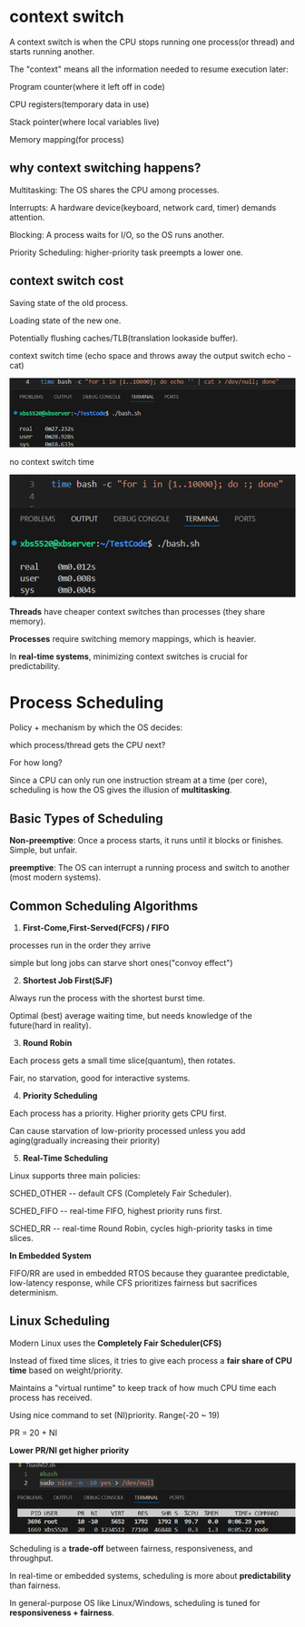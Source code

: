 # context switch

A context switch is when the CPU stops running one process(or thread) and starts running another.

The "context" means all the information needed to resume execution later:

Program counter(where it left off in code)

CPU registers(temporary data in use)

Stack pointer(where local variables live)

Memory mapping(for process)

## why context switching happens?

Multitasking: The OS shares the CPU among processes.

Interrupts: A hardware device(keyboard, network card, timer) demands attention.

Blocking: A process waits for I/O, so the OS runs another.

Priority Scheduling: higher-priority task preempts a lower one.



## context switch cost

Saving state of the old process.

Loading state of the new one.

Potentially flushing caches/TLB(translation lookaside buffer).



context switch time (echo space and throws away the output  switch echo - cat)

![image-20250904100417416](ProcessExecutionMechanisms/image-20250904100417416.png)

no context switch time

![image-20250904100518946](ProcessExecutionMechanisms/image-20250904100518946.png)



**Threads** have cheaper context switches than processes (they share memory).

**Processes** require switching memory mappings, which is heavier.

In **real-time systems**, minimizing context switches is crucial for predictability.



# Process Scheduling

Policy + mechanism by which the OS decides:

which process/thread gets the CPU next?

For how long?

Since a CPU can only run one instruction stream at a time (per core), scheduling is how the OS gives the illusion of **multitasking**.

## Basic Types of Scheduling

**Non-preemptive**: Once a process starts, it runs until it blocks or finishes. Simple, but unfair.

**preemptive**: The OS can interrupt a running process and switch to another (most modern systems).

## Common Scheduling Algorithms

1. **First-Come,First-Served(FCFS) / FIFO**

processes run in the order they arrive

simple but long jobs can starve short ones("convoy effect")

2. **Shortest Job First(SJF)**

Always run the process with the shortest burst time.

Optimal (best) average waiting time, but needs knowledge of the future(hard in reality).

3. **Round Robin**

Each process gets a small time slice(quantum), then rotates.

Fair, no starvation, good for interactive systems.

4. **Priority Scheduling**

Each process has a priority. Higher priority gets CPU first.

Can cause starvation of low-priority processed unless you add aging(gradually increasing their priority)

5. **Real-Time Scheduling**

Linux supports three main policies:

SCHED_OTHER -- default CFS (Completely Fair Scheduler).

SCHED_FIFO -- real-time FIFO, highest priority runs first.

SCHED_RR -- real-time Round Robin, cycles high-priority tasks in time slices.

**In Embedded System**

FIFO/RR are used in embedded RTOS because they guarantee predictable, low-latency response, while CFS prioritizes fairness but sacrifices determinism.

## Linux Scheduling

Modern Linux uses the **Completely Fair Scheduler(CFS)**

Instead of fixed time slices, it tries to give each process a **fair share of CPU time** based on weight/priority.

Maintains a "virtual runtime" to keep track of how much CPU time each process has received.



Using nice command to set (NI)priority.  Range(-20 ~ 19)

PR = 20 + NI

**Lower PR/NI get higher priority**

![image-20250906075659132](ProcessExecutionMechanisms/image-20250906075659132.png)

Scheduling is a **trade-off** between fairness, responsiveness, and throughput.

In real-time or embedded systems, scheduling is more about **predictability** than fairness.

In general-purpose OS like Linux/Windows, scheduling is tuned for **responsiveness + fairness**.
